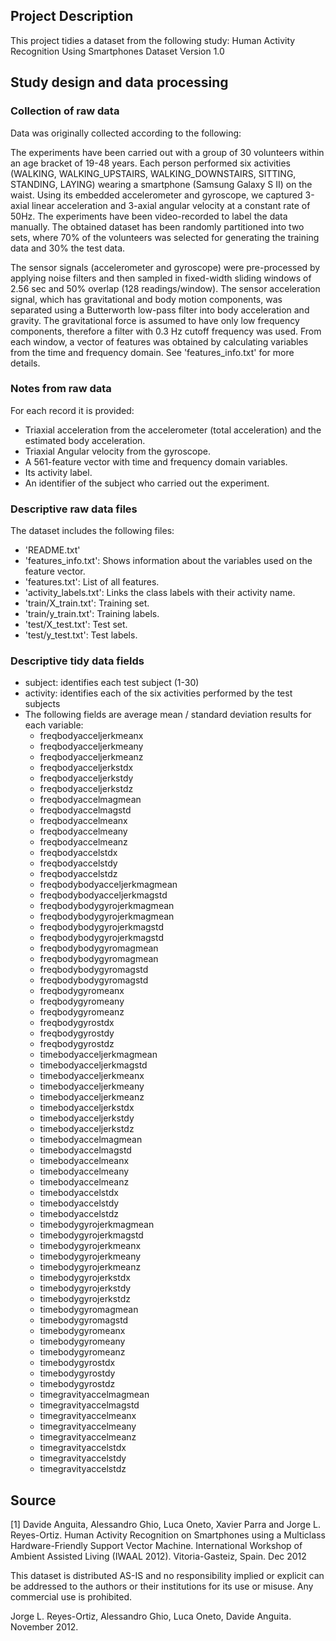 ## Project Description
This project tidies a dataset from the following study:
  Human Activity Recognition Using Smartphones Dataset
  Version 1.0

## Study design and data processing

### Collection of raw data
Data was originally collected according to the following:

The experiments have been carried out with a group of 30 volunteers within an age bracket of 19-48 years. Each person performed six activities (WALKING, WALKING_UPSTAIRS, WALKING_DOWNSTAIRS, SITTING, STANDING, LAYING) wearing a smartphone (Samsung Galaxy S II) on the waist. Using its embedded accelerometer and gyroscope, we captured 3-axial linear acceleration and 3-axial angular velocity at a constant rate of 50Hz. The experiments have been video-recorded to label the data manually. The obtained dataset has been randomly partitioned into two sets, where 70% of the volunteers was selected for generating the training data and 30% the test data. 

The sensor signals (accelerometer and gyroscope) were pre-processed by applying noise filters and then sampled in fixed-width sliding windows of 2.56 sec and 50% overlap (128 readings/window). The sensor acceleration signal, which has gravitational and body motion components, was separated using a Butterworth low-pass filter into body acceleration and gravity. The gravitational force is assumed to have only low frequency components, therefore a filter with 0.3 Hz cutoff frequency was used. From each window, a vector of features was obtained by calculating variables from the time and frequency domain. See 'features_info.txt' for more details. 

### Notes from raw data
For each record it is provided:
- Triaxial acceleration from the accelerometer (total acceleration) and the estimated body acceleration.
- Triaxial Angular velocity from the gyroscope. 
- A 561-feature vector with time and frequency domain variables. 
- Its activity label. 
- An identifier of the subject who carried out the experiment.

### Descriptive raw data files
The dataset includes the following files:
- 'README.txt'
- 'features_info.txt': Shows information about the variables used on the feature vector.
- 'features.txt': List of all features.
- 'activity_labels.txt': Links the class labels with their activity name.
- 'train/X_train.txt': Training set.
- 'train/y_train.txt': Training labels.
- 'test/X_test.txt': Test set.
- 'test/y_test.txt': Test labels.

### Descriptive tidy data fields
- subject: identifies each test subject (1-30)
- activity: identifies each of the six activities performed by the test subjects
- The following fields are average mean / standard deviation results for each variable: 
  - freqbodyacceljerkmeanx
  - freqbodyacceljerkmeany
  - freqbodyacceljerkmeanz
  - freqbodyacceljerkstdx
  - freqbodyacceljerkstdy
  - freqbodyacceljerkstdz
  - freqbodyaccelmagmean
  - freqbodyaccelmagstd
  - freqbodyaccelmeanx
  - freqbodyaccelmeany
  - freqbodyaccelmeanz
  - freqbodyaccelstdx
  - freqbodyaccelstdy
  - freqbodyaccelstdz
  - freqbodybodyacceljerkmagmean
  - freqbodybodyacceljerkmagstd
  - freqbodybodygyrojerkmagmean
  - freqbodybodygyrojerkmagmean
  - freqbodybodygyrojerkmagstd
  - freqbodybodygyrojerkmagstd
  - freqbodybodygyromagmean
  - freqbodybodygyromagmean
  - freqbodybodygyromagstd
  - freqbodybodygyromagstd
  - freqbodygyromeanx
  - freqbodygyromeany
  - freqbodygyromeanz
  - freqbodygyrostdx
  - freqbodygyrostdy
  - freqbodygyrostdz
  - timebodyacceljerkmagmean
  - timebodyacceljerkmagstd
  - timebodyacceljerkmeanx
  - timebodyacceljerkmeany
  - timebodyacceljerkmeanz
  - timebodyacceljerkstdx
  - timebodyacceljerkstdy
  - timebodyacceljerkstdz
  - timebodyaccelmagmean
  - timebodyaccelmagstd
  - timebodyaccelmeanx
  - timebodyaccelmeany
  - timebodyaccelmeanz
  - timebodyaccelstdx
  - timebodyaccelstdy
  - timebodyaccelstdz
  - timebodygyrojerkmagmean
  - timebodygyrojerkmagstd
  - timebodygyrojerkmeanx
  - timebodygyrojerkmeany
  - timebodygyrojerkmeanz
  - timebodygyrojerkstdx
  - timebodygyrojerkstdy
  - timebodygyrojerkstdz
  - timebodygyromagmean
  - timebodygyromagstd
  - timebodygyromeanx
  - timebodygyromeany
  - timebodygyromeanz
  - timebodygyrostdx
  - timebodygyrostdy
  - timebodygyrostdz
  - timegravityaccelmagmean
  - timegravityaccelmagstd
  - timegravityaccelmeanx
  - timegravityaccelmeany
  - timegravityaccelmeanz
  - timegravityaccelstdx
  - timegravityaccelstdy
  - timegravityaccelstdz

## Source
[1] Davide Anguita, Alessandro Ghio, Luca Oneto, Xavier Parra and Jorge L. Reyes-Ortiz. Human Activity Recognition on Smartphones using a Multiclass Hardware-Friendly Support Vector Machine. International Workshop of Ambient Assisted Living (IWAAL 2012). Vitoria-Gasteiz, Spain. Dec 2012

This dataset is distributed AS-IS and no responsibility implied or explicit can be addressed to the authors or their institutions for its use or misuse. Any commercial use is prohibited.

Jorge L. Reyes-Ortiz, Alessandro Ghio, Luca Oneto, Davide Anguita. November 2012.
